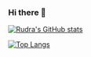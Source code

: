### Hi there 👋

[![Rudra's GitHub stats](https://github-readme-stats.vercel.app/api?username=Rudra-IITM&hide=stars&show_icons=true&theme=github_dark_dimmed)](https://github.com/Rudra-IITM/github-readme-stats)


[![Top Langs](https://github-readme-stats.vercel.app/api/top-langs/?username=Rudra-IITM&layout=compact&theme=github_dark_dimmed&show_icons=true)](https://github.com/Rudra-IITM/github-readme-stats)
